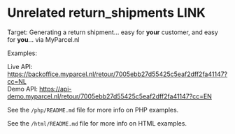 # Unrelated return_shipments LINK

Target: Generating a return shipment... easy for **your** customer, and easy for **you**... via MyParcel.nl

Examples:

Live API: https://backoffice.myparcel.nl/retour/7005ebb27d55425c5eaf2dff2fa41147?cc=NL  
Demo API: https://api-demo.myparcel.nl/retour/7005ebb27d55425c5eaf2dff2fa41147?cc=EN  

See the ```/php/README.md``` file for more info on PHP examples.


See the ```/html/README.md``` file for more info on HTML examples.
